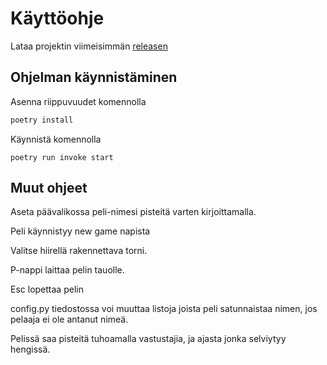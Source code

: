 # Käyttöohje

Lataa projektin viimeisimmän [releasen](https://github.com/haxsampo/ot-harjoitustyo/releases)

## Ohjelman käynnistäminen

Asenna riippuvuudet komennolla

```bash
poetry install
```

Käynnistä komennolla

```
poetry run invoke start
```

## Muut ohjeet

Aseta päävalikossa peli-nimesi pisteitä varten kirjoittamalla.

Peli käynnistyy new game napista

Valitse hiirellä rakennettava torni.

P-nappi laittaa pelin tauolle.

Esc lopettaa pelin

config.py tiedostossa voi muuttaa listoja joista peli satunnaistaa nimen, jos pelaaja ei ole antanut nimeä.

Pelissä saa pisteitä tuhoamalla vastustajia, ja ajasta jonka selviytyy hengissä.